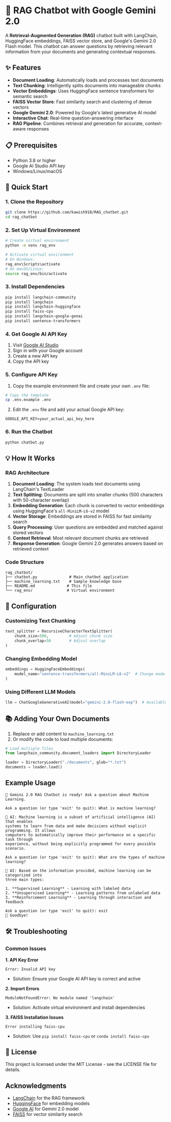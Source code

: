 # 🤖 RAG Chatbot with Google Gemini 2.0

A **Retrieval-Augmented Generation (RAG)** chatbot built with LangChain, HuggingFace embeddings, FAISS vector store, and Google's Gemini 2.0 Flash model. This chatbot can answer questions by retrieving relevant information from your documents and generating contextual responses.

## ✨ Features

- **Document Loading**: Automatically loads and processes text documents
- **Text Chunking**: Intelligently splits documents into manageable chunks
- **Vector Embeddings**: Uses HuggingFace sentence transformers for semantic search
- **FAISS Vector Store**: Fast similarity search and clustering of dense vectors
- **Google Gemini 2.0**: Powered by Google's latest generative AI model
- **Interactive Chat**: Real-time question-answering interface
- **RAG Pipeline**: Combines retrieval and generation for accurate, context-aware responses

## 📋 Prerequisites

- Python 3.8 or higher
- Google AI Studio API key
- Windows/Linux/macOS

## 🚀 Quick Start

### 1. Clone the Repository

```bash
git clone https://github.com/kawish918/RAG_chatbot.git
cd rag_chatbot
```

### 2. Set Up Virtual Environment

```bash
# Create virtual environment
python -m venv rag_env

# Activate virtual environment
# On Windows:
rag_env\Scripts\activate
# On macOS/Linux:
source rag_env/bin/activate
```

### 3. Install Dependencies

```bash
pip install langchain-community
pip install langchain
pip install langchain-huggingface
pip install faiss-cpu
pip install langchain-google-genai
pip install sentence-transformers
```

### 4. Get Google AI API Key

1. Visit [Google AI Studio](https://aistudio.google.com/apikey)
2. Sign in with your Google account
3. Create a new API key
4. Copy the API key

### 5. Configure API Key

1. Copy the example environment file and create your own `.env` file:

```bash
# Copy the template
cp .env.example .env
```

2. Edit the `.env` file and add your actual Google API key:

```env
GOOGLE_API_KEY=your_actual_api_key_here
```

### 6. Run the Chatbot

```bash
python chatbot.py
```

## 💡 How It Works

### RAG Architecture

1. **Document Loading**: The system loads text documents using LangChain's TextLoader
2. **Text Splitting**: Documents are split into smaller chunks (500 characters with 50-character overlap)
3. **Embedding Generation**: Each chunk is converted to vector embeddings using HuggingFace's `all-MiniLM-L6-v2` model
4. **Vector Storage**: Embeddings are stored in FAISS for fast similarity search
5. **Query Processing**: User questions are embedded and matched against stored vectors
6. **Context Retrieval**: Most relevant document chunks are retrieved
7. **Response Generation**: Google Gemini 2.0 generates answers based on retrieved context

### Code Structure

```
rag_chatbot/
├── chatbot.py              # Main chatbot application
├── machine_learning.txt    # Sample knowledge base
├── README.md              # This file
└── rag_env/               # Virtual environment
```

## 🔧 Configuration

### Customizing Text Chunking

```python
text_splitter = RecursiveCharacterTextSplitter(
    chunk_size=500,         # Adjust chunk size
    chunk_overlap=50        # Adjust overlap
)
```

### Changing Embedding Model

```python
embeddings = HuggingFaceEmbeddings(
    model_name="sentence-transformers/all-MiniLM-L6-v2"  # Change model
)
```

### Using Different LLM Models

```python
llm = ChatGoogleGenerativeAI(model="gemini-2.0-flash-exp")  # Available models
```

## 📚 Adding Your Own Documents

1. Replace or add content to `machine_learning.txt`
2. Or modify the code to load multiple documents:

```python
# Load multiple files
from langchain_community.document_loaders import DirectoryLoader

loader = DirectoryLoader("./documents", glob="*.txt")
documents = loader.load()
```

##  Example Usage

```
🚀 Gemini 2.0 RAG Chatbot is ready! Ask a question about Machine Learning.

Ask a question (or type 'exit' to quit): What is machine learning?

🤖 AI: Machine learning is a subset of artificial intelligence (AI) that enables 
systems to learn from data and make decisions without explicit programming. It allows 
computers to automatically improve their performance on a specific task through 
experience, without being explicitly programmed for every possible scenario.

Ask a question (or type 'exit' to quit): What are the types of machine learning?

🤖 AI: Based on the information provided, machine learning can be categorized into 
three main types:

1. **Supervised Learning** - Learning with labeled data
2. **Unsupervised Learning** - Learning patterns from unlabeled data  
3. **Reinforcement Learning** - Learning through interaction and feedback

Ask a question (or type 'exit' to quit): exit
👋 Goodbye!
```

## 🛠️ Troubleshooting

### Common Issues

**1. API Key Error**
```
Error: Invalid API key
```
- Solution: Ensure your Google AI API key is correct and active

**2. Import Errors**
```
ModuleNotFoundError: No module named 'langchain'
```
- Solution: Activate virtual environment and install dependencies

**3. FAISS Installation Issues**
```
Error installing faiss-cpu
```
- Solution: Use `pip install faiss-cpu` or `conda install faiss-cpu`


## 📄 License

This project is licensed under the MIT License - see the LICENSE file for details.

##  Acknowledgments

- [LangChain](https://langchain.com/) for the RAG framework
- [HuggingFace](https://huggingface.co/) for embedding models
- [Google AI](https://ai.google/) for Gemini 2.0 model
- [FAISS](https://github.com/facebookresearch/faiss) for vector similarity search


